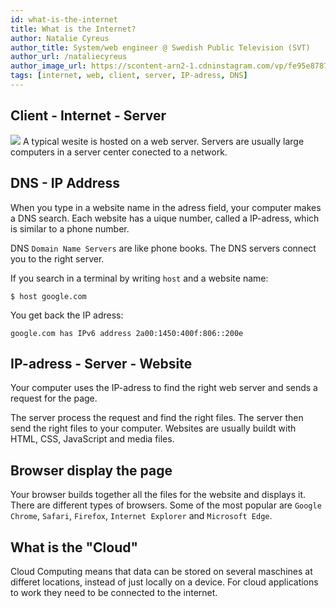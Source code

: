 ```yaml
---
id: what-is-the-internet
title: What is the Internet?
author: Natalie Cyreus
author_title: System/web engineer @ Swedish Public Television (SVT)
author_url: /nataliecyreus
author_image_url: https://scontent-arn2-1.cdninstagram.com/vp/fe95e87873515561d07ccc1978efa8f5/5E6C3CF8/t51.2885-19/s320x320/67524515_1050566435333937_1374925911710760960_n.jpg?_nc_ht=scontent-arn2-1.cdninstagram.com
tags: [internet, web, client, server, IP-adress, DNS]
---
```


<!--truncate-->

## Client - Internet - Server
<img src="/img/client-server.jpg" />
A typical wesite is hosted on a web server. Servers are usually large computers in a server center conected to a network.

## DNS - IP Address
When you type in a website name in the adress field, your computer makes a DNS search. 
Each website has a uique number, called a IP-adress, which is similar to a phone number.

DNS `Domain Name Servers` are like phone books. The DNS servers connect you to the right server.

If you search in a terminal by writing `host` and a website name:

    $ host google.com

You get back the IP adress:

    google.com has IPv6 address 2a00:1450:400f:806::200e

## IP-adress - Server - Website
Your computer uses the IP-adress to find the right web server and sends a request for the page.

The server process the request and find the right files.
The server then send the right files to your computer. Websites are usually buildt with HTML, CSS, JavaScript and media files. 

## Browser display the page

Your browser builds together all the files for the website and displays it. There are different types of browsers. Some of the most popular are `Google Chrome`, `Safari`, `Firefox`, `Internet Explorer` and `Microsoft Edge`.

## What is the "Cloud"

Cloud Computing means that data can be stored on several maschines at differet locations, instead of just locally on a device.
For cloud applications to work they need to be connected to the internet.